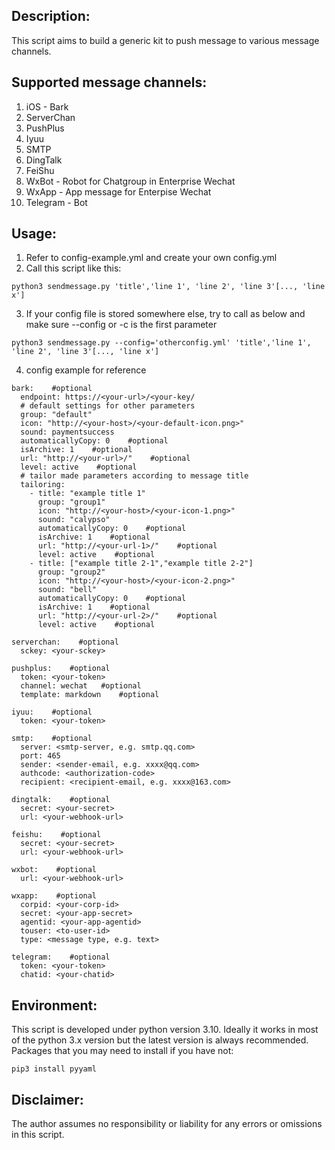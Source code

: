 ## Description:
This script aims to build a generic kit to push message to various message channels.
## Supported message channels:
  1. iOS - Bark
  2. ServerChan
  3. PushPlus
  4. Iyuu
  5. SMTP
  6. DingTalk
  7. FeiShu
  8. WxBot - Robot for Chatgroup in Enterprise Wechat
  9. WxApp - App message for Enterpise Wechat
 10. Telegram - Bot
## Usage:
1. Refer to config-example.yml and create your own config.yml
2. Call this script like this:
```
python3 sendmessage.py 'title','line 1', 'line 2', 'line 3'[..., 'line x']
```
3. If your config file is stored somewhere else, try to call as below and make sure --config or -c is the first parameter
```
python3 sendmessage.py --config='otherconfig.yml' 'title','line 1', 'line 2', 'line 3'[..., 'line x']
```
4. config example for reference
```
bark:    #optional
  endpoint: https://<your-url>/<your-key/
  # default settings for other parameters
  group: "default"
  icon: "http://<your-host>/<your-default-icon.png>"
  sound: paymentsuccess
  automaticallyCopy: 0    #optional
  isArchive: 1    #optional
  url: "http://<your-url>/"    #optional
  level: active    #optional
  # tailor made parameters according to message title
  tailoring:
    - title: "example title 1"
      group: "group1"
      icon: "http://<your-host>/<your-icon-1.png>"
      sound: "calypso"
      automaticallyCopy: 0    #optional
      isArchive: 1    #optional
      url: "http://<your-url-1>/"    #optional
      level: active    #optional
    - title: ["example title 2-1","example title 2-2"]
      group: "group2"
      icon: "http://<your-host>/<your-icon-2.png>"
      sound: "bell"
      automaticallyCopy: 0    #optional
      isArchive: 1    #optional
      url: "http://<your-url-2>/"    #optional
      level: active    #optional

serverchan:    #optional
  sckey: <your-sckey>

pushplus:    #optional
  token: <your-token>
  channel: wechat   #optional
  template: markdown    #optional

iyuu:    #optional
  token: <your-token>

smtp:    #optional
  server: <smtp-server, e.g. smtp.qq.com>
  port: 465
  sender: <sender-email, e.g. xxxx@qq.com>
  authcode: <authorization-code>
  recipient: <recipient-email, e.g. xxxx@163.com>

dingtalk:    #optional
  secret: <your-secret>
  url: <your-webhook-url>

feishu:    #optional
  secret: <your-secret>
  url: <your-webhook-url>

wxbot:    #optional
  url: <your-webhook-url>

wxapp:    #optional
  corpid: <your-corp-id>
  secret: <your-app-secret>
  agentid: <your-app-agentid>
  touser: <to-user-id>
  type: <message type, e.g. text>

telegram:    #optional
  token: <your-token>
  chatid: <your-chatid>
```
## Environment:
This script is developed under python version 3.10.  Ideally it works in most of the python 3.x version but the latest version is always recommended.
Packages that you may need to install if you have not:
```
pip3 install pyyaml
```
## Disclaimer:
The author assumes no responsibility or liability for any errors or omissions in this script.
